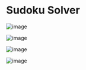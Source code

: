 # Sudoku Solver

![image](https://user-images.githubusercontent.com/74834336/184432061-0b07c644-5f6d-41ba-ad5f-56deca6fbe8d.png)

![image](https://user-images.githubusercontent.com/74834336/184432091-f00d0920-f4fb-46e1-884e-f9cbd6e60474.png)

![image](https://user-images.githubusercontent.com/74834336/184432166-e0173fe1-4573-4692-9ff9-350861e12aab.png)

![image](https://user-images.githubusercontent.com/74834336/184432301-088c1ae3-0025-4a0b-b4e4-898a5410b887.png)
